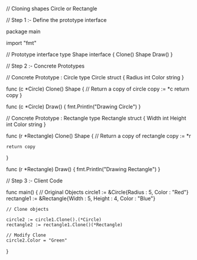 // Cloning shapes Circle or Rectangle

// Step 1 :- Define the prototype interface

package main

import "fmt"

// Prototype interface
type Shape interface {
    Clone() Shape
    Draw()
}

// Step 2 :- Concrete Prototypes

// Concrete Prototype : Circle
type Circle struct {
    Radius int
    Color string
}

func (c *Circle) Clone() Shape {
    // Return a copy of circle
    copy := *c
    return copy
}

func (c *Circle) Draw() {
    fmt.Println("Drawing Circle")
}

// Concrete Prototype : Rectangle
type Rectangle struct {
    Width int
    Height int
    Color string
}

func (r *Rectangle) Clone() Shape {
    // Return a copy of rectangle
    copy := *r

    return copy
}

func (r *Rectangle) Draw() {
    fmt.Println("Drawing Rectangle")
}

// Step 3 :- Client Code

func main() {
    // Original Objects
    circle1 := &Circle{Radius : 5, Color : "Red"}
    rectangle1 := &Rectangle{Width : 5, Height : 4, Color : "Blue"}

    // Clone objects

    circle2 := circle1.Clone().(*Circle)
    rectangle2 := rectangle1.Clone()(*Rectangle)

    // Modify Clone
    circle2.Color = "Green"
}
